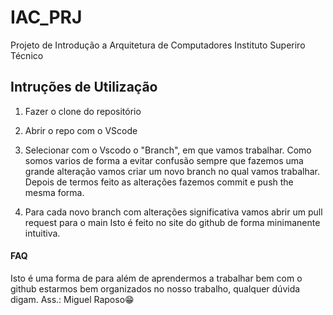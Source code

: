 # IAC_PRJ
Projeto de Introdução a Arquitetura de Computadores Instituto Superiro Técnico


## Intruções de Utilização

1. Fazer o clone do repositório

2. Abrir o repo com o VScode

3. Selecionar com o Vscodo o "Branch", em que vamos trabalhar.
    Como somos varios de forma a evitar confusão sempre que fazemos uma grande alteração vamos criar
    um novo branch no qual vamos trabalhar.
    Depois de termos feito as alterações fazemos commit e push the mesma forma. 

4. Para cada novo branch com alterações significativa vamos abrir um pull request para o main
    Isto é feito no site do github de forma minimanente intuitiva.




#### FAQ

Isto é uma forma de para além de aprendermos a trabalhar bem com o github estarmos bem organizados no nosso trabalho, qualquer dúvida digam. Ass.: Miguel Raposo😁